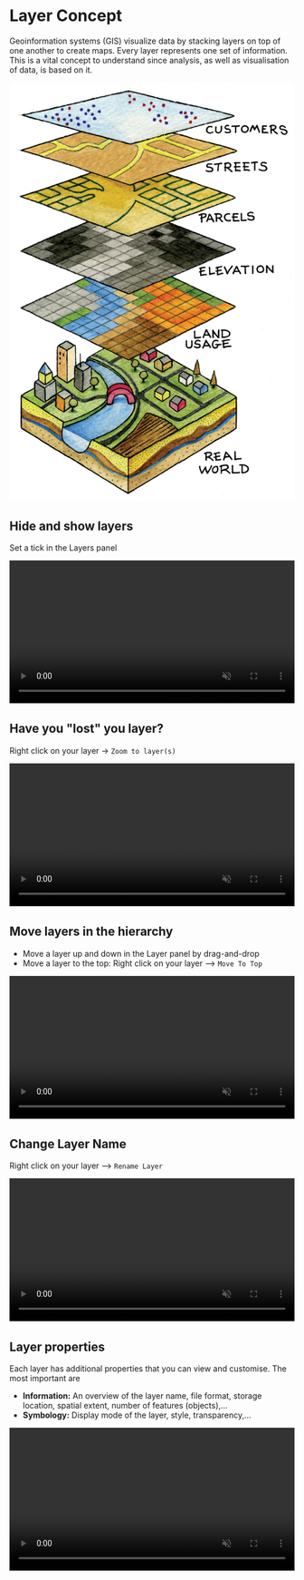 # Layer Concept

Geoinformation systems (GIS) visualize data by stacking layers on top of one another to create maps. Every layer represents one set of information.
This is a vital concept to understand since analysis, as well as visualisation of data, is based on it.

![Layer Concept](/fig/Layer_concept.png) 

## Hide and show layers

Set a tick in the Layers panel

<video width="100%" controls muted src="https://github.com/GIScience/gis-training-resource-center/raw/main/fig/qgis_show_hide_layer.mp4"></video>

## Have you "lost" you layer?

Right click on your layer -> `Zoom to layer(s)`

<video width="100%" controls muted src="https://github.com/GIScience/gis-training-resource-center/raw/main/fig/qgis_zoom_to_layer.mp4"></video>

## Move layers in the hierarchy

* Move a layer up and down in the Layer panel by drag-and-drop
* Move a layer to the top: Right click on your layer --> `Move To Top`

<video width="100%" controls muted src="https://github.com/GIScience/gis-training-resource-center/raw/main/fig/qgis_layer_hierarchy.mp4"></video>

## Change Layer Name

Right click on your layer --> `Rename Layer`

<video width="100%" controls muted src="https://github.com/GIScience/gis-training-resource-center/raw/main/fig/qgis_rename_layer.mp4"></video>

## Layer properties

Each layer has additional properties that you can view and customise. The most important are 

* __Information:__ An overview of the layer name, file format, storage location, spatial extent, number of features (objects),...
* __Symbology:__ Display mode of the layer, style, transparency,...

<video width="100%" controls muted src="https://github.com/GIScience/gis-training-resource-center/raw/main/fig/qgis_layer_properties.mp4"></video>
